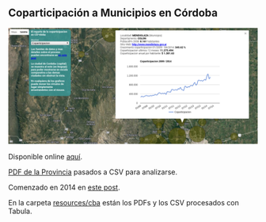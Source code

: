 ## Coparticipación a Municipios en Córdoba

![mapa](img/mapa.png)

Disponible online [aquí](https://avdata99.github.io/coparticipacion-a-municipios-en-la-provincia-de-cordoba/).  

[PDF de la Provincia](http://www.cba.gov.ar/coparticipacion/) pasados a CSV para analizarse.

Comenzado en 2014 en [este post](https://andresvazquez.com.ar/blog/la-coparticipacion-provincial-de-recursos-en-cordoba/).  

En la carpeta [resources/cba](resources/cba) están los PDFs y los CSV procesados con Tabula.  

